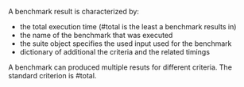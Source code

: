 A benchmark result is characterized by:
 - the total execution time (#total is the least a benchmark results in)
 - the name of the benchmark that was executed
 - the suite object specifies the used input used for the benchmark
 - dictionary of additional the criteria and the related timings

A benchmark can produced multiple resuts for different criteria. The standard criterion is #total.